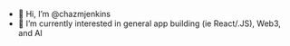 - 👋 Hi, I’m @chazmjenkins
- 🌱 I’m currently interested in general app building (ie React/.JS), Web3, and AI
<!---
chazmjenkins/chazmjenkins is a ✨ special ✨ repository because its `README.md` (this file) appears on your GitHub profile.
You can click the Preview link to take a look at your changes.
--->
